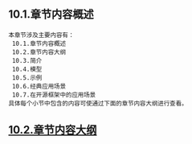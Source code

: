 
## 10.1.章节内容概述
    本章节涉及主要内容有：
     10.1.章节内容概述
     10.2.章节内容大纲
     10.3.简介
     10.4.模型
     10.5.示例
     10.6.经典应用场景
     10.7.在开源框架中的应用场景
	具体每个小节中包含的内容可使通过下面的章节内容大纲进行查看。

## <a href="/enhance/markmap/general/designpattern/designpattern-java/chapter/designpattern-java-outline5-chapter10.html" target="_blank">10.2.章节内容大纲</a>

<Markmap localtion="/enhance/markmap/general/designpattern/designpattern-java/chapter/designpattern-java-outline5-chapter10.html" height="500rem"/>


